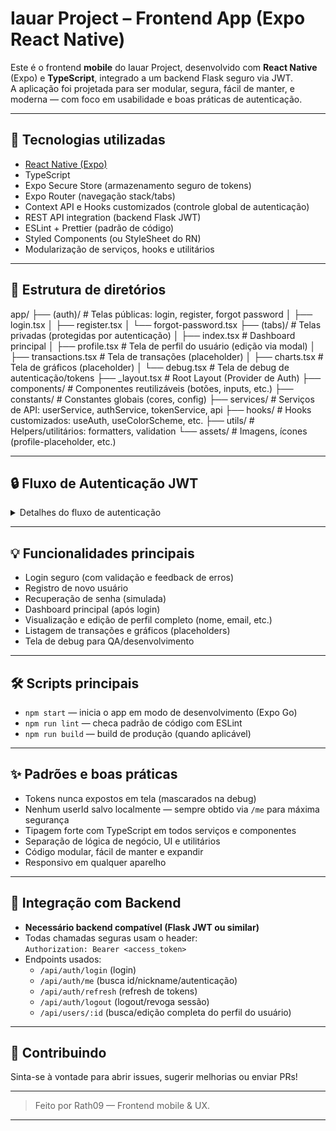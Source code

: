 # Iauar Project – Frontend App (Expo React Native)

Este é o frontend **mobile** do Iauar Project, desenvolvido com **React Native** (Expo) e **TypeScript**, integrado a um backend Flask seguro via JWT.  
A aplicação foi projetada para ser modular, segura, fácil de manter, e moderna — com foco em usabilidade e boas práticas de autenticação.

---

## 🚀 Tecnologias utilizadas

- [React Native (Expo)](https://reactnative.dev/)
- TypeScript
- Expo Secure Store (armazenamento seguro de tokens)
- Expo Router (navegação stack/tabs)
- Context API e Hooks customizados (controle global de autenticação)
- REST API integration (backend Flask JWT)
- ESLint + Prettier (padrão de código)
- Styled Components (ou StyleSheet do RN)
- Modularização de serviços, hooks e utilitários

---

## 📁 Estrutura de diretórios


app/
├── (auth)/                  # Telas públicas: login, register, forgot password
│   ├── login.tsx
│   ├── register.tsx
│   └── forgot-password.tsx
├── (tabs)/                  # Telas privadas (protegidas por autenticação)
│   ├── index.tsx            # Dashboard principal
│   ├── profile.tsx          # Tela de perfil do usuário (edição via modal)
│   ├── transactions.tsx     # Tela de transações (placeholder) 
│   ├── charts.tsx           # Tela de gráficos (placeholder) 
│   └── debug.tsx            # Tela de debug de autenticação/tokens
├── _layout.tsx              # Root Layout (Provider de Auth)
├── components/              # Componentes reutilizáveis (botões, inputs, etc.)
├── constants/               # Constantes globais (cores, config)
├── services/                # Serviços de API: userService, authService, tokenService, api
├── hooks/                   # Hooks customizados: useAuth, useColorScheme, etc.
├── utils/                   # Helpers/utilitários: formatters, validation
└── assets/                  # Imagens, ícones (profile-placeholder, etc.)


---

## 🔒 Fluxo de Autenticação JWT

<details>
  <summary>Detalhes do fluxo de autenticação</summary>

  - Contexto global de autenticação com React Context + Hooks
  - Tokens armazenados de forma segura (Expo Secure Store)
  - Login, logout, e refresh automáticos (com controle de sessão)
  - Proteção total das rotas (telas em `(tabs)` só acessíveis se autenticado)
  - Busca de id do usuário via `/api/auth/me` (sempre autenticado)
  - Consulta e edição de dados completos via `/api/users/:id` (com token)
  - Edição de perfil feita via PATCH `/api/users/:id`, seguindo boas práticas REST
  - Headers `Authorization: Bearer <access_token>` em todas requisições protegidas
  - Tela de debug mostra tokens (mascarados), expiração, perfil, simulação de login/logout, e limpeza de credenciais
  - UI moderna, responsiva e acessível (placeholders, feedback visual, modais, etc.)
</details>

---

## 💡 Funcionalidades principais

- Login seguro (com validação e feedback de erros)
- Registro de novo usuário
- Recuperação de senha (simulada)
- Dashboard principal (após login)
- Visualização e edição de perfil completo (nome, email, etc.)
- Listagem de transações e gráficos (placeholders)
- Tela de debug para QA/desenvolvimento

---

## 🛠️ Scripts principais

- `npm start` — inicia o app em modo de desenvolvimento (Expo Go)
- `npm run lint` — checa padrão de código com ESLint
- `npm run build` — build de produção (quando aplicável)

---

## ✨ Padrões e boas práticas

- Tokens nunca expostos em tela (mascarados na debug)
- Nenhum userId salvo localmente — sempre obtido via `/me` para máxima segurança
- Tipagem forte com TypeScript em todos serviços e componentes
- Separação de lógica de negócio, UI e utilitários
- Código modular, fácil de manter e expandir
- Responsivo em qualquer aparelho

---

## 🔗 Integração com Backend

- **Necessário backend compatível (Flask JWT ou similar)**
- Todas chamadas seguras usam o header:  
  `Authorization: Bearer <access_token>`
- Endpoints usados:
    - `/api/auth/login` (login)
    - `/api/auth/me` (busca id/nickname/autenticação)
    - `/api/auth/refresh` (refresh de tokens)
    - `/api/auth/logout` (logout/revoga sessão)
    - `/api/users/:id` (busca/edição completa do perfil do usuário)

---

## 🤝 Contribuindo

Sinta-se à vontade para abrir issues, sugerir melhorias ou enviar PRs!

---

> Feito por Rath09 — Frontend mobile & UX.

---

